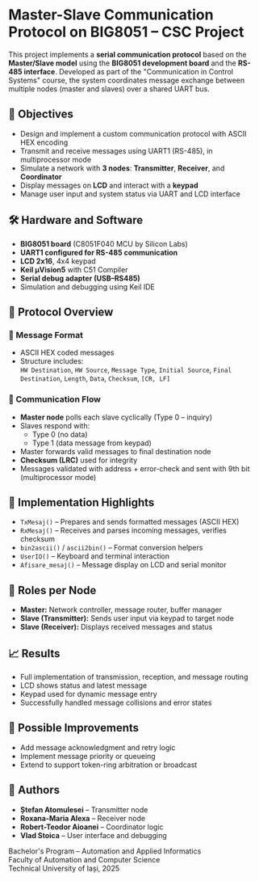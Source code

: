 # Master-Slave Communication Protocol on BIG8051 – CSC Project

This project implements a **serial communication protocol** based on the **Master/Slave model** using the **BIG8051 development board** and the **RS-485 interface**. Developed as part of the "Communication in Control Systems" course, the system coordinates message exchange between multiple nodes (master and slaves) over a shared UART bus.

## 🎯 Objectives

- Design and implement a custom communication protocol with ASCII HEX encoding
- Transmit and receive messages using UART1 (RS-485), in multiprocessor mode
- Simulate a network with **3 nodes**: **Transmitter**, **Receiver**, and **Coordinator**
- Display messages on **LCD** and interact with a **keypad**
- Manage user input and system status via UART and LCD interface

## 🛠 Hardware and Software

- **BIG8051 board** (C8051F040 MCU by Silicon Labs)
- **UART1 configured for RS-485 communication**
- **LCD 2x16**, 4x4 keypad
- **Keil µVision5** with C51 Compiler
- **Serial debug adapter (USB–RS485)**
- Simulation and debugging using Keil IDE

## 🧱 Protocol Overview

### 🔗 Message Format

- ASCII HEX coded messages
- Structure includes:  
  `HW Destination`, `HW Source`, `Message Type`, `Initial Source`, `Final Destination`, `Length`, `Data`, `Checksum`, `[CR, LF]`

### 🔄 Communication Flow

- **Master node** polls each slave cyclically (Type 0 – inquiry)
- Slaves respond with:
  - Type 0 (no data)
  - Type 1 (data message from keypad)
- Master forwards valid messages to final destination node
- **Checksum (LRC)** used for integrity
- Messages validated with address + error-check and sent with 9th bit (multiprocessor mode)

## 🧠 Implementation Highlights

- `TxMesaj()` – Prepares and sends formatted messages (ASCII HEX)
- `RxMesaj()` – Receives and parses incoming messages, verifies checksum
- `bin2ascii()` / `ascii2bin()` – Format conversion helpers
- `UserIO()` – Keyboard and terminal interaction
- `Afisare_mesaj()` – Message display on LCD and serial monitor

## 🔧 Roles per Node

- **Master:** Network controller, message router, buffer manager
- **Slave (Transmitter):** Sends user input via keypad to target node
- **Slave (Receiver):** Displays received messages and status

## 📈 Results

- Full implementation of transmission, reception, and message routing
- LCD shows status and latest message
- Keypad used for dynamic message entry
- Successfully handled message collisions and error states

## 🔄 Possible Improvements

- Add message acknowledgment and retry logic
- Implement message priority or queueing
- Extend to support token-ring arbitration or broadcast

## 👤 Authors

- **Ștefan Atomulesei** – Transmitter node  
- **Roxana-Maria Alexa** – Receiver node  
- **Robert-Teodor Aioanei** – Coordinator logic  
- **Vlad Stoica** – User interface and debugging  

Bachelor's Program – Automation and Applied Informatics  
Faculty of Automation and Computer Science  
Technical University of Iași, 2025

